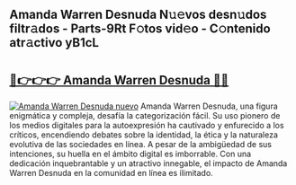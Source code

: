 ## Amanda Warren Desnuda N𝚞𝚎vos desn𝚞dos filtr𝚊dos - Parts-9Rt F𝚘tos vid𝚎o - C𝚘ntenido atr𝚊ctivo yB1cL

# <h2><a href="http://mbcnbg.tromn.icu/?c=Amanda+Warren+Desnuda">🔗👉👉👉 Amanda Warren Desnuda 🔗🔗</a></h2>

[![Amanda Warren Desnuda nuevo](https://i.imgur.com/pEAQMta.gif)](http://mbcnbg.tromn.icu/?c=Amanda+Warren+Desnuda)
Amanda Warren Desnuda, una figura enigmática y compleja, desafía la categorización fácil. Su uso pionero de los medios digitales para la autoexpresión ha cautivado y enfurecido a los críticos, encendiendo debates sobre la identidad, la ética y la naturaleza evolutiva de las sociedades en línea. A pesar de la ambigüedad de sus intenciones, su huella en el ámbito digital es imborrable. Con una dedicación inquebrantable y un atractivo innegable, el impacto de Amanda Warren Desnuda en la comunidad en línea es ilimitado.
